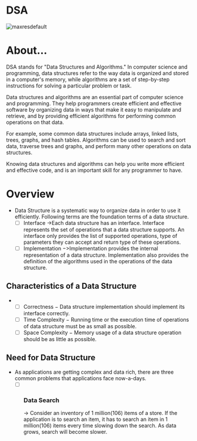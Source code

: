 # DSA

![maxresdefault](https://user-images.githubusercontent.com/70604119/236719179-35e83396-2c89-43d3-9ab7-8390ceb49ece.jpg)

<h1>About...</h1>
<p>
DSA stands for "Data Structures and Algorithms." In computer science and programming, data structures refer to the way data is organized and stored in a computer's memory, while algorithms are a set of step-by-step instructions for solving a particular problem or task.

Data structures and algorithms are an essential part of computer science and programming. They help programmers create efficient and effective software by organizing data in ways that make it easy to manipulate and retrieve, and by providing efficient algorithms for performing common operations on that data.

For example, some common data structures include arrays, linked lists, trees, graphs, and hash tables. Algorithms can be used to search and sort data, traverse trees and graphs, and perform many other operations on data structures.

Knowing data structures and algorithms can help you write more efficient and effective code, and is an important skill for any programmer to have.</p>

# Overview

- Data Structure is a systematic way to organize data in order to use it efficiently.   Following terms are the foundation terms of a data structure.
  - [ ] Interface ->Each data structure has an interface. Interface    represents the set of operations that a data structure supports. An interface only provides the list of supported operations, type of parameters they can accept and return type of these operations.
  - [ ] Implementation −>Implementation provides the internal representation of a data structure. Implementation also provides the definition of the algorithms used in the operations of the data structure.

## Characteristics of a Data Structure
- 
  - [ ] Correctness − Data structure implementation should implement its interface correctly.
  - [ ] Time Complexity − Running time or the execution time of operations of data structure must be as small as possible.
  - [ ] Space Complexity − Memory usage of a data structure operation should be as little as possible.

## Need for Data Structure

- As applications are getting complex and data rich, there are three common problems that applications face now-a-days.
  - [ ] <span><h3>Data Search</h3><span> -> Consider an inventory of 1 million(106) items of a store. If the application is to search an item, it has to search an item in 1 million(106) items every time slowing down the search. As data grows, search will become slower.